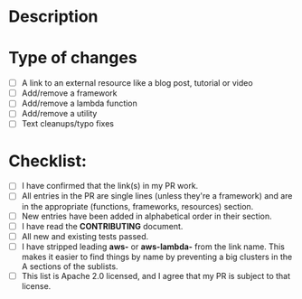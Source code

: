 <!--- Provide a general summary of your changes in the Title above -->
<!--- If you're unsure about anything in this checklist, don't hesitate to create a PR and ask. I'm happy to help! -->

# Description

<!--- Describe your changes in detail -->

# Type of changes

<!--- What types of changes does your submission introduce? Put an `x` in all the boxes that apply: -->

- [ ] A link to an external resource like a blog post, tutorial or video
- [ ] Add/remove a framework
- [ ] Add/remove a lambda function
- [ ] Add/remove a utility
- [ ] Text cleanups/typo fixes

# Checklist:

<!--- Go over all the following points, and put an `x` in all the boxes that apply. -->

- [ ] I have confirmed that the link(s) in my PR work.
- [ ] All entries in the PR are single lines (unless they're a framework) and are in the appropriate (functions, frameworks, resources) section.
- [ ] New entries have been added in alphabetical order in their section.
- [ ] I have read the **CONTRIBUTING** document.
- [ ] All new and existing tests passed.
- [ ] I have stripped leading **aws-** or **aws-lambda-** from the link name. This makes it easier to find things by name by preventing a big clusters in the A sections of the sublists.
- [ ] This list is Apache 2.0 licensed, and I agree that my PR is subject to that license.

